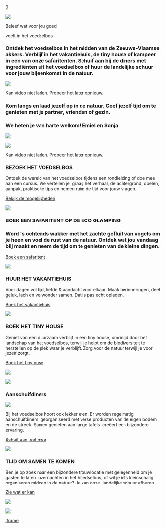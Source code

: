 [0](https://www.voedselbrongraauw.nl/cart)

![](https://images.squarespace-cdn.com/content/v1/66139aac741ff948105df5e5/b569cd0d-ad83-4174-a28a-6a1fb028b9d9/DSC06090-Verbeterd-NR-bewerkt-4.jpg?format=2500w)

Beleef wat voor jou goed

voelt in het voedselbos

### Ontdek het voedselbos in het midden van de Zeeuws-Vlaamse akkers. Verblijf in het vakantiehuis, de tiny house of kampeer in een van onze safaritenten. Schuif aan bij de diners met ingrediënten uit het voedselbos of huur de landelijke schuur voor jouw bijeenkomst in de natuur.

![](https://images.squarespace-cdn.com/content/v1/66139aac741ff948105df5e5/6d5d3dc9-a0e7-4d59-b407-e8b1c40d7e8e/DSC05962-Verbeterd-NR-bewerkt-2.jpg?format=2500w)

Kan video niet laden. Probeer het later opnieuw.

### Kom langs en laad jezelf op in de natuur. Geef jezelf tijd om te genieten met je partner, vrienden of gezin.

### We heten je van harte welkom!  Emiel en Sonja

![](https://images.squarespace-cdn.com/content/v1/66139aac741ff948105df5e5/d406ca67-ba99-47a9-ab17-1f806370b5ed/PZC06032024-16.jpg?format=2500w)

![](https://images.squarespace-cdn.com/content/v1/66139aac741ff948105df5e5/19415975-0f7a-42f2-b182-2e49aed528b5/DSC06046-Verbeterd-NR-bewerkt-3.jpg?format=2500w)

Kan video niet laden. Probeer het later opnieuw.

### BEZOEK HET VOEDSELBOS

Ontdek de wereld van het voedselbos tijdens een rondleiding of doe mee aan een cursus. We vertellen je  graag het verhaal, de achtergrond, doelen, aanpak, praktische tips en nemen ruim de tijd voor jouw vragen.

[Bekijk de mogelijkheden](https://www.voedselbrongraauw.nl/rondleidingen-voedselbos)

![](https://images.squarespace-cdn.com/content/v1/66139aac741ff948105df5e5/003441d8-3199-42cc-8351-88e277423749/_DSC2093-bewerkt-1.jpg?format=2500w)

### BOEK EEN SAFARITENT OP DE ECO GLAMPING

### Word 's ochtends wakker met het zachte gefluit van vogels om je heen en voel de rust van de natuur. Ontdek wat jou vandaag blij maakt en neem de tijd om te genieten van de kleine dingen.

[Boek een safaritent](https://www.voedselbrongraauw.nl/boek-safaritent-clamping-zeeland)

![](https://images.squarespace-cdn.com/content/v1/66139aac741ff948105df5e5/6ad8eb42-4a9e-46c0-92ff-5e95f676cffb/DSC03685-bewerkt-3.jpg?format=2500w)

### HUUR HET VAKANTIEHUIS

Voor dagen vol tijd, liefde & aandacht voor elkaar. Maak herinneringen, deel geluk, lach en verwonder samen. Dat is pas echt opladen.

[Boek het vakantiehuis](https://www.voedselbrongraauw.nl/huur-vakantiehuis-zeeland-5-personen)

![](https://images.squarespace-cdn.com/content/v1/66139aac741ff948105df5e5/a8861eac-09e6-49ab-8d44-04eab15a65fb/ideandB+%40GHengeveld_60.JPG?format=2500w)

### BOEK HET TINY HOUSE

Geniet van een duurzaam verblijf in een tiny house, omringd door het landschap van het voedselbos, terwijl je helpt om de biodiversiteit te herstellen op de plek waar je verblijft. Zorg voor de natuur terwijl je voor jezelf zorgt.

[Boek het tiny ouse](https://www.voedselbrongraauw.nl/tiny-house)

![](https://images.squarespace-cdn.com/content/v1/66139aac741ff948105df5e5/94cf594e-5511-41af-a234-5452fcd69383/_DSC6358.JPG?format=2500w)

![](https://images.squarespace-cdn.com/content/v1/66139aac741ff948105df5e5/1717136931430-3NYUT53R7KUPO8W7E023/WhatsApp%2BImage%2B2024-05-11%2Bat%2B20.20.49%2B%25281%2529.jpg?format=2500w)

### Aanschuifdiners

![](https://images.squarespace-cdn.com/content/v1/66139aac741ff948105df5e5/9ced28c7-3b6d-4f2e-b5f6-fe5b9d9b5acb/Neeltje%26Robbe_Dinner_ByStudioLoupePhotography-470.jpg?format=2500w)

Bij het voedselbos hoort ook lekker eten. Er worden regelmatig aanschuifdiners  georganiseerd met verse producten van de eigen bodem en de streek. Samen genieten aan lange tafels  creëert een bijzondere ervaring.

[Schuif aan, eet mee](https://www.voedselbrongraauw.nl/tables-dhotes-aanschuifdiner)

![](https://images.squarespace-cdn.com/content/v1/66139aac741ff948105df5e5/fb2b8cd4-3a21-45f2-a87e-36d688eea437/_DSC4222-bewerkt-1-2-119.jpg?format=2500w)

### TIJD OM SAMEN TE KOMEN

Ben je op zoek naar een bijzondere trouwlocatie met gelegenheid om je gasten te laten  overnachten in het Voedselbos, of wil je iets kleinschalig organiseren midden in de natuur? Je kan onze  landelijke schuur afhuren.

[Zie wat er kan](https://www.voedselbrongraauw.nl/locatieverhuur)

![](https://images.squarespace-cdn.com/content/v1/66139aac741ff948105df5e5/dc308b12-0956-4507-8795-9049484d1e56/Neeltje%26Robbe_Ceremonie_ByStudioLoupePhotography-186.jpg?format=2500w)

![](https://images.squarespace-cdn.com/content/v1/66139aac741ff948105df5e5/e4c314a6-5516-42f0-87d6-0e6cb4f2fe4b/Neeltje%26Robbe_Dinner_ByStudioLoupePhotography-446.jpg?format=2500w)

[iframe](https://www.google.com/recaptcha/enterprise/anchor?ar=1&k=6LdDFQwjAAAAAPigEvvPgEVbb7QBm-TkVJdDTlAv&co=aHR0cHM6Ly93d3cudm9lZHNlbGJyb25ncmFhdXcubmw6NDQz&hl=en&v=X-oVtzDcTGjZVms4LEgykmCV&size=invisible&cb=l1d78ruvi8oo)